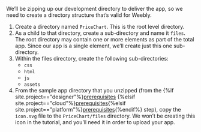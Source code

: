 We’ll be zipping up our development directory to deliver the app, so we need to create a directory structure that’s valid for Weebly.
1. Create a directory named `PriceChart`. This is the root level directory.
2. As a child to that directory, create a sub-directory and name it `files`.
   ​The root directory may contain one or more elements as part of the total app. Since our app is a single element, we’ll create just this one sub-directory.
3. Within the files directory, create the following sub-directories:
   * `css`
   * `html`
   * `js`
   * `assets`
4. From the sample app directory that you unzipped (from the {%if site.project=="designer"%}[prerequisites](ds_element_main.html) {%elsif site.project=="cloud"%}[prerequisites](cl_element_main.html){%elsif site.project=="platform"%}[prerequisites](pf_element_main.html){%endif%} step), copy the `icon.svg` file to the `PriceChart/files` directory. We won’t be creating this icon in the tutorial, and you’ll need it in order to upload your app.


